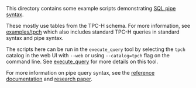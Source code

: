 This directory contains some example scripts demonstrating
[SQL pipe syntax](https://github.com/google/zetasql/blob/master/docs/pipe-syntax.md).

These mostly use tables from the TPC-H schema. For more information, see
[examples/tpch](https://github.com/google/zetasql/tree/master/zetasql/examples/tpch)
which also includes standard TPC-H queries in standard syntax and pipe syntax.

The scripts here can be run in the `execute_query` tool by selecting the `tpch`
catalog in the web UI with `--web` or using `--catalog=tpch` flag on the command
line.
See [execute\_query](https://github.com/google/zetasql/blob/master/execute_query.md) for more details on this tool.

For more information on pipe query syntax, see the
[reference documentation](https://github.com/google/zetasql/blob/master/docs/pipe-syntax.md)
and [research paper](https://research.google/pubs/pub1005959/).
